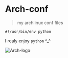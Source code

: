 Arch-conf
=========

> my archlinux conf files

    #!/usr/bin/env python

I realy enjoy `python` ^_^

![Arch-logo](http://github.com/Mo0OFier/Arch-conf/raw/master/allogo.jpg)
